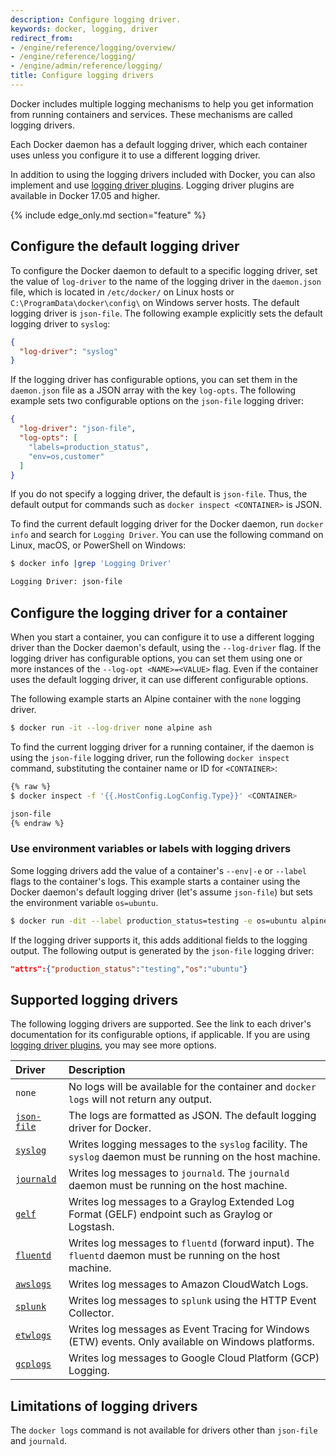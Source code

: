 ```yaml
---
description: Configure logging driver.
keywords: docker, logging, driver
redirect_from:
- /engine/reference/logging/overview/
- /engine/reference/logging/
- /engine/admin/reference/logging/
title: Configure logging drivers
---
```


Docker includes multiple logging mechanisms to help you get information from
running containers and services. These mechanisms are called logging
drivers.

Each Docker daemon has a default logging driver, which each container uses
unless you configure it to use a different logging driver.

In addition to using the logging drivers included with Docker, you can also
implement and use [logging driver plugins](/engine/admin/logging/plugins.md).
Logging driver plugins are available in Docker 17.05 and higher.

{% include edge_only.md section="feature" %}

## Configure the default logging driver

To configure the Docker daemon to default to a specific logging driver, set the
value of `log-driver` to the name of the logging driver in the `daemon.json`
file, which is located in `/etc/docker/` on Linux hosts or
`C:\ProgramData\docker\config\` on Windows server hosts. The default logging
driver is `json-file`. The following example explicitly sets the default
logging driver to `syslog`:

```json
{
  "log-driver": "syslog"
}
```

If the logging driver has configurable options, you can set them in the
`daemon.json` file as a JSON array with the key `log-opts`. The following
example sets two configurable options on the `json-file` logging driver:

```json
{
  "log-driver": "json-file",
  "log-opts": [
    "labels=production_status",
    "env=os,customer"
  ]
}
```


If you do not specify a logging driver, the default is `json-file`. Thus,
the default output for commands such as `docker inspect <CONTAINER>` is JSON.

To find the current default logging driver for the Docker daemon, run
`docker info` and search for `Logging Driver`. You can use the following
command on Linux, macOS, or PowerShell on Windows:

```bash
$ docker info |grep 'Logging Driver'

Logging Driver: json-file
```

## Configure the logging driver for a container

When you start a container, you can configure it to use a different logging
driver than the Docker daemon's default, using the `--log-driver` flag. If the
logging driver has configurable options, you can set them using one or more
instances of the `--log-opt <NAME>=<VALUE>` flag. Even if the container uses the
default logging driver, it can use different configurable options.

The following example starts an Alpine container with the `none` logging driver.

```bash
$ docker run -it --log-driver none alpine ash
```

To find the current logging driver for a running container, if the daemon
is using the `json-file` logging driver, run the following `docker inspect`
command, substituting the container name or ID for `<CONTAINER>`:

```bash
{% raw %}
$ docker inspect -f '{{.HostConfig.LogConfig.Type}}' <CONTAINER>

json-file
{% endraw %}
```

### Use environment variables or labels with logging drivers

Some logging drivers add the value of a container's `--env|-e` or `--label`
flags to the container's logs. This example starts a container using the Docker
daemon's default logging driver (let's assume `json-file`) but sets the
environment variable `os=ubuntu`.

```bash
$ docker run -dit --label production_status=testing -e os=ubuntu alpine sh
```

If the logging driver supports it, this adds additional fields to the logging
output. The following output is generated by the `json-file` logging driver:

```json
"attrs":{"production_status":"testing","os":"ubuntu"}
```

## Supported logging drivers

The following logging drivers are supported. See the link to each driver's
documentation for its configurable options, if applicable. If you are using
[logging driver plugins](/engine/admin/reference/logging/plugins.md), you may
see more options.

| Driver                      | Description                                                                                                   |
|:----------------------------|:--------------------------------------------------------------------------------------------------------------|
| `none`                      | No logs will be available for the container and `docker logs` will not return any output.                     |
| [`json-file`](json-file.md) | The logs are formatted as JSON. The default logging driver for Docker.                                        |
| [`syslog`](syslog.md)       | Writes logging messages to the `syslog` facility. The `syslog` daemon must be running on the host machine.    |
| [`journald`](journald.md)   | Writes log messages to `journald`. The `journald` daemon must be running on the host machine.                 |
| [`gelf`](gelf.md)           | Writes log messages to a Graylog Extended Log Format (GELF) endpoint such as Graylog or Logstash.             |
| [`fluentd`](fluentd.md)     | Writes log messages to `fluentd` (forward input). The `fluentd` daemon must be running on the host machine. | |
| [`awslogs`](awslogs.md)     | Writes log messages to Amazon CloudWatch Logs.                                                                |
| [`splunk`](splunk.md)       | Writes log messages to `splunk` using the HTTP Event Collector.                                               |
| [`etwlogs`](etwlogs.md)     | Writes log messages as Event Tracing for Windows (ETW) events. Only available on Windows platforms.           |
| [`gcplogs`](gcplogs.md)     | Writes log messages to Google Cloud Platform (GCP) Logging.                                                   |

## Limitations of logging drivers

The `docker logs` command is not available for drivers other than `json-file`
and `journald`.

